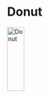 # Donut

  <img align="center" alt="Donut" height="150" width="40" src="https://imgur.com/DUuAo06.jpg">
 
  </img>
